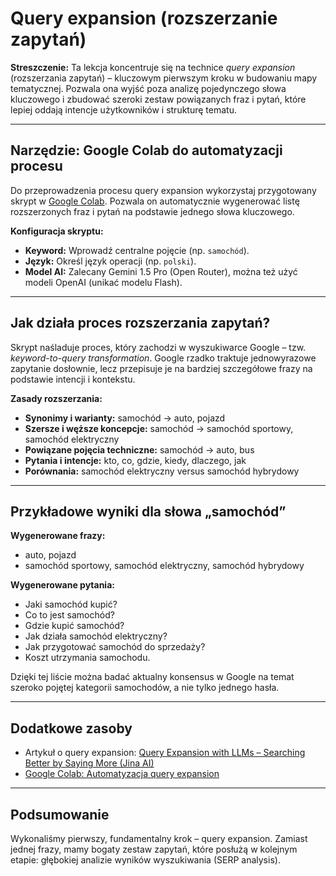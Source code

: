 # Query expansion (rozszerzanie zapytań)

**Streszczenie:**
Ta lekcja koncentruje się na technice *query expansion* (rozszerzania zapytań) – kluczowym pierwszym kroku w budowaniu mapy tematycznej. Pozwala ona wyjść poza analizę pojedynczego słowa kluczowego i zbudować szeroki zestaw powiązanych fraz i pytań, które lepiej oddają intencje użytkowników i strukturę tematu.

---

## Narzędzie: Google Colab do automatyzacji procesu
Do przeprowadzenia procesu query expansion wykorzystaj przygotowany skrypt w [Google Colab](https://colab.research.google.com/drive/1kTx9_TbA43a0hmoOnWI_FhFeoXBZsz6q?usp=sharing). Pozwala on automatycznie wygenerować listę rozszerzonych fraz i pytań na podstawie jednego słowa kluczowego.

**Konfiguracja skryptu:**
- **Keyword:** Wprowadź centralne pojęcie (np. `samochód`).
- **Język:** Określ język operacji (np. `polski`).
- **Model AI:** Zalecany Gemini 1.5 Pro (Open Router), można też użyć modeli OpenAI (unikać modelu Flash).

---

## Jak działa proces rozszerzania zapytań?
Skrypt naśladuje proces, który zachodzi w wyszukiwarce Google – tzw. *keyword-to-query transformation*. Google rzadko traktuje jednowyrazowe zapytanie dosłownie, lecz przepisuje je na bardziej szczegółowe frazy na podstawie intencji i kontekstu.

**Zasady rozszerzania:**
- **Synonimy i warianty:** samochód → auto, pojazd
- **Szersze i węższe koncepcje:** samochód → samochód sportowy, samochód elektryczny
- **Powiązane pojęcia techniczne:** samochód → auto, bus
- **Pytania i intencje:** kto, co, gdzie, kiedy, dlaczego, jak
- **Porównania:** samochód elektryczny versus samochód hybrydowy

---

## Przykładowe wyniki dla słowa „samochód”

**Wygenerowane frazy:**
- auto, pojazd
- samochód sportowy, samochód elektryczny, samochód hybrydowy

**Wygenerowane pytania:**
- Jaki samochód kupić?
- Co to jest samochód?
- Gdzie kupić samochód?
- Jak działa samochód elektryczny?
- Jak przygotować samochód do sprzedaży?
- Koszt utrzymania samochodu.

Dzięki tej liście można badać aktualny konsensus w Google na temat szeroko pojętej kategorii samochodów, a nie tylko jednego hasła.

---

## Dodatkowe zasoby
- Artykuł o query expansion: [Query Expansion with LLMs – Searching Better by Saying More (Jina AI)](https://jina.ai/news/query-expansion-with-llms-searching-better-by-saying-more/)
- [Google Colab: Automatyzacja query expansion](https://colab.research.google.com/drive/1kTx9_TbA43a0hmoOnWI_FhFeoXBZsz6q?usp=sharing)

---

## Podsumowanie
Wykonaliśmy pierwszy, fundamentalny krok – query expansion. Zamiast jednej frazy, mamy bogaty zestaw zapytań, które posłużą w kolejnym etapie: głębokiej analizie wyników wyszukiwania (SERP analysis). 